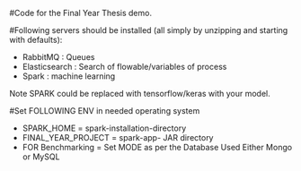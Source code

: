 #Code for the Final Year Thesis demo.

#Following servers should be installed (all simply by unzipping and starting with defaults):

* RabbitMQ : Queues
* Elasticsearch : Search of flowable/variables of process
* Spark : machine learning 

Note SPARK could be replaced with tensorflow/keras with your model.

#Set FOLLOWING ENV in needed operating system
* SPARK_HOME = spark-installation-directory
* FINAL_YEAR_PROJECT = spark-app- JAR directory
* FOR Benchmarking = Set MODE as per the Database Used Either Mongo or MySQL
